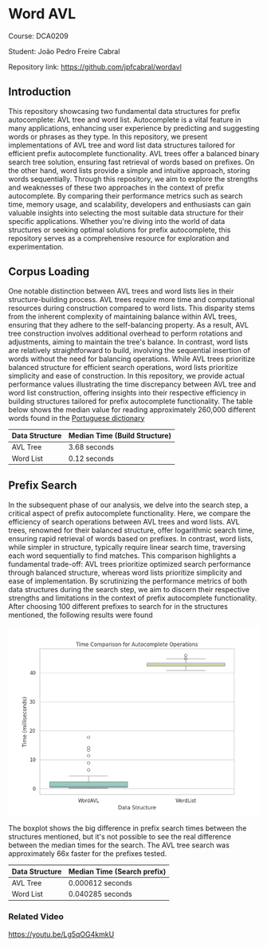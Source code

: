 # Word AVL

Course: DCA0209

Student: João Pedro Freire Cabral

Repository link: https://github.com/jpfcabral/wordavl


## Introduction

This repository showcasing two fundamental data structures for prefix autocomplete: AVL tree and word list. Autocomplete is a vital feature in many applications, enhancing user experience by predicting and suggesting words or phrases as they type. In this repository, we present implementations of AVL tree and word list data structures tailored for efficient prefix autocomplete functionality. AVL trees offer a balanced binary search tree solution, ensuring fast retrieval of words based on prefixes. On the other hand, word lists provide a simple and intuitive approach, storing words sequentially. Through this repository, we aim to explore the strengths and weaknesses of these two approaches in the context of prefix autocomplete. By comparing their performance metrics such as search time, memory usage, and scalability, developers and enthusiasts can gain valuable insights into selecting the most suitable data structure for their specific applications. Whether you're diving into the world of data structures or seeking optimal solutions for prefix autocomplete, this repository serves as a comprehensive resource for exploration and experimentation.

## Corpus Loading

One notable distinction between AVL trees and word lists lies in their structure-building process. AVL trees require more time and computational resources during construction compared to word lists. This disparity stems from the inherent complexity of maintaining balance within AVL trees, ensuring that they adhere to the self-balancing property. As a result, AVL tree construction involves additional overhead to perform rotations and adjustments, aiming to maintain the tree's balance. In contrast, word lists are relatively straightforward to build, involving the sequential insertion of words without the need for balancing operations. While AVL trees prioritize balanced structure for efficient search operations, word lists prioritize simplicity and ease of construction. In this repository, we provide actual performance values illustrating the time discrepancy between AVL tree and word list construction, offering insights into their respective efficiency in building structures tailored for prefix autocomplete functionality. The table below shows the median value for reading approximately 260,000 different words found in the [Portuguese dictionary](https://www.ime.usp.br/~pf/dicios/br-utf8.txt)

| Data Structure | Median Time (Build Structure)     |
|----------------|-----------------------------------|
| AVL Tree       | 3.68 seconds |
| Word List      | 0.12 seconds |


## Prefix Search

In the subsequent phase of our analysis, we delve into the search step, a critical aspect of prefix autocomplete functionality. Here, we compare the efficiency of search operations between AVL trees and word lists. AVL trees, renowned for their balanced structure, offer logarithmic search time, ensuring rapid retrieval of words based on prefixes. In contrast, word lists, while simpler in structure, typically require linear search time, traversing each word sequentially to find matches. This comparison highlights a fundamental trade-off: AVL trees prioritize optimized search performance through balanced structure, whereas word lists prioritize simplicity and ease of implementation. By scrutinizing the performance metrics of both data structures during the search step, we aim to discern their respective strengths and limitations in the context of prefix autocomplete functionality. After choosing 100 different prefixes to search for in the structures mentioned, the following results were found

![Comparison](assets/comparison.png)

The boxplot shows the big difference in prefix search times between the structures mentioned, but it's not possible to see the real difference between the median times for the search. The AVL tree search was approximately 66x faster for the prefixes tested.

| Data Structure | Median Time (Search prefix)     |
|----------------|-----------------------------------|
| AVL Tree       | 0.000612 seconds |
| Word List      | 0.040285 seconds |

### Related Video

https://youtu.be/Lg5qOG4kmkU
